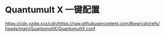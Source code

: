 # Quantumult X 一键配置

https://cdn.yzdw.xyz/cdn/https://raw.githubusercontent.com/8ww/cdn/refs/heads/main/QuantumultX/QuantumultX.conf
